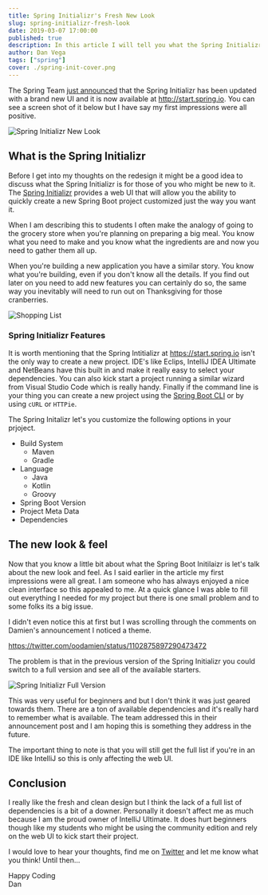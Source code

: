 ```yaml
---
title: Spring Initializr's Fresh New Look
slug: spring-initializr-fresh-look
date: 2019-03-07 17:00:00
published: true
description: In this article I will tell you what the Spring Initializr is and give you my thoughts on the new redesign.
author: Dan Vega
tags: ["spring"]
cover: ./spring-init-cover.png
---
```


The Spring Team [just announced](https://spring.io/blog/2019/03/05/spring-initializr-new-ui) that the Spring Initializr has been updated with a brand new UI and it is now available at http://start.spring.io. You can see a screen shot of it below but I have say my first impressions were all positive.

![Spring Initializr New Look](./spring-init-new-look.png)

## What is the Spring Initializr

Before I get into my thoughts on the redesign it might be a good idea to discuss what the Spring Initializr is for those of you who might be new to it. The [Spring Initializr](https://start.spring.io) provides a web UI that will allow you the ability to quickly create a new Spring Boot project customized just the way you want it.

When I am describing this to students I often make the analogy of going to the grocery store when you're planning on preparing a big meal. You know what you need to make and you know what the ingredients are and now you need to gather them all up.

When you're building a new application you have a similar story. You know what you're building, even if you don't know all the details. If you find out later on you need to add new features you can certainly do so, the same way you inevitably will need to run out on Thanksgiving for those cranberries.

![Shopping List](./shopping-list.png)

### Spring Initializr Features

It is worth mentioning that the Spring Intitializr at https://start.spring.io isn't the only way to create a new project. IDE's like Eclips, IntelliJ IDEA Ultimate and NetBeans have this built in and make it really easy to select your dependencies. You can also kick start a project running a similar wizard from Visual Studio Code which is really handy. Finally if the command line is your thing you can create a new project using the [Spring Boot CLI](https://docs.spring.io/spring-boot/docs/current/reference/htmlsingle/#cli-init) or by using `cURL` or `HTTPie`.

The Spring Initalizr let's you customize the following options in your prjoject.

- Build System
  - Maven
  - Gradle
- Language
  - Java
  - Kotlin
  - Groovy
- Spring Boot Version
- Project Meta Data
- Dependencies

## The new look & feel

Now that you know a little bit about what the Spring Boot Initilaizr is let's talk about the new look and feel. As I said earlier in the article my first impressions were all great. I am someone who has always enjoyed a nice clean interface so this appealed to me. At a quick glance I was able to fill out everything I needed for my project but there is one small problem and to some folks its a big issue.

I didn't even notice this at first but I was scrolling through the comments on Damien's announcement I noticed a theme.

https://twitter.com/oodamien/status/1102875897290473472

The problem is that in the previous version of the Spring Initializr you could switch to a full version and see all of the available starters.

![Spring Initializr Full Version](./spring-init-full-version.jpg)

This was very useful for beginners and but I don't think it was just geared towards them. There are a ton of available dependencies and it's really hard to remember what is available. The team addressed this in their announcement post and I am hoping this is something they address in the future.

The important thing to note is that you will still get the full list if you're in an IDE like IntelliJ so this is only affecting the web UI.

## Conclusion

I really like the fresh and clean design but I think the lack of a full list of dependencies is a bit of a downer. Personally it doesn't affect me as much because I am the proud owner of IntelliJ Ultimate. It does hurt beginners though like my students who might be using the community edition and rely on the web UI to kick start their project.

I would love to hear your thoughts, find me on [Twitter](https://twitter.com/therealdanvega) and let me know what you think! Until then...

Happy Coding<br/>
Dan
